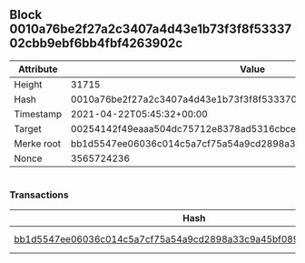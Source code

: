 ## Block 0010a76be2f27a2c3407a4d43e1b73f3f8f5333702cbb9ebf6bb4fbf4263902c

Attribute | Value
--- | ---
Height | 31715
Hash | 0010a76be2f27a2c3407a4d43e1b73f3f8f5333702cbb9ebf6bb4fbf4263902c
Timestamp | 2021-04-22T05:45:32+00:00
Target | 00254142f49eaaa504dc75712e8378ad5316cbcead634704b3734b6271167cc4
Merke root | bb1d5547ee06036c014c5a7cf75a54a9cd2898a33c9a45bf08978a54e5240933
Nonce | 3565724236

```

```

### Transactions

Hash | Amount
--- | ---
[bb1d5547ee06036c014c5a7cf75a54a9cd2898a33c9a45bf08978a54e5240933](bb1d5547ee06036c014c5a7cf75a54a9cd2898a33c9a45bf08978a54e5240933.md) | 10.00000000 SKEPTI 
